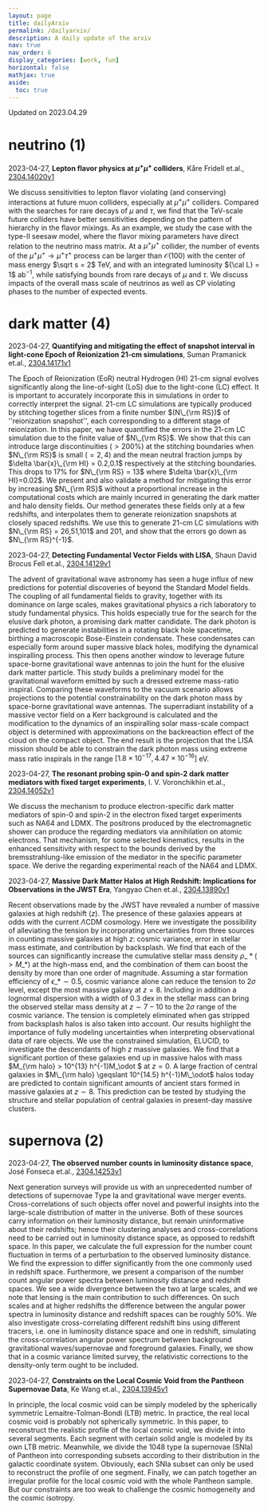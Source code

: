 ```yaml
---
layout: page
title: dailyArxiv
permalink: /dailyarxiv/
description: A daily update of the arxiv
nav: true
nav_order: 6
display_categories: [work, fun]
horizontal: false
mathjax: true
aside:
  toc: true
---
```


 Updated on 2023.04.29
# neutrino (1)

2023-04-27, **Lepton flavor physics at $μ^+ μ^+$ colliders**, Kåre Fridell et.al., [2304.14020v1](http://arxiv.org/abs/2304.14020v1)

 We discuss sensitivities to lepton flavor violating (and conserving) interactions at future muon colliders, especially at $\mu^+\mu^+$ colliders. Compared with the searches for rare decays of $\mu$ and $\tau$, we find that the TeV-scale future colliders have better sensitivities depending on the pattern of hierarchy in the flavor mixings. As an example, we study the case with the type-II seesaw model, where the flavor mixing parameters have direct relation to the neutrino mass matrix. At a $\mu^+ \mu^+$ collider, the number of events of the $\mu^+ \mu^+ \to \mu^+ \tau^+$ process can be larger than $\mathcal{O}(100)$ with the center of mass energy $\sqrt s = 2$ TeV, and with an integrated luminosity ${\cal L} = 1$ ab$^{-1}$, while satisfying bounds from rare decays of $\mu$ and $\tau$. We discuss impacts of the overall mass scale of neutrinos as well as CP violating phases to the number of expected events.

# dark matter (4)

2023-04-27, **Quantifying and mitigating the effect of snapshot interval in light-cone Epoch of Reionization 21-cm simulations**, Suman Pramanick et.al., [2304.14171v1](http://arxiv.org/abs/2304.14171v1)

 The Epoch of Reionization (EoR) neutral Hydrogen (HI) 21-cm signal evolves significantly along the line-of-sight (LoS) due to the light-cone (LC) effect. It is important to accurately incorporate this in simulations in order to correctly interpret the signal. 21-cm LC simulations are typically produced by stitching together slices from a finite number $(N\_{\rm RS})$ of ''reionization snapshot'', each corresponding to a different stage of reionization. In this paper, we have quantified the errors in the 21-cm LC simulation due to the finite value of $N\_{\rm RS}$. We show that this can introduce large discontinuities $(> 200 \%)$ at the stitching boundaries when $N\_{\rm RS}$ is small $(= 2,4)$ and the mean neutral fraction jumps by $\delta \bar{x}\_{\rm HI} = 0.2,0.1$ respectively at the stitching boundaries. This drops to $17 \%$ for $N\_{\rm RS} = 13$ where $\delta \bar{x}\_{\rm HI}=0.02$. We present and also validate a method for mitigating this error by increasing $N\_{\rm RS}$ without a proportional increase in the computational costs which are mainly incurred in generating the dark matter and halo density fields. Our method generates these fields only at a few redshifts, and interpolates them to generate reionization snapshots at closely spaced redshifts. We use this to generate 21-cm LC simulations with $N\_{\rm RS} = 26,51,101$ and $201$, and show that the errors go down as $N\_{\rm RS}^{-1}$.

2023-04-27, **Detecting Fundamental Vector Fields with LISA**, Shaun David Brocus Fell et.al., [2304.14129v1](http://arxiv.org/abs/2304.14129v1)

 The advent of gravitational wave astronomy has seen a huge influx of new predictions for potential discoveries of beyond the Standard Model fields. The coupling of all fundamental fields to gravity, together with its dominance on large scales, makes gravitational physics a rich laboratory to study fundamental physics. This holds especially true for the search for the elusive dark photon, a promising dark matter candidate. The dark photon is predicted to generate instabilities in a rotating black hole spacetime, birthing a macroscopic Bose-Einstein condensate. These condensates can especially form around super massive black holes, modifying the dynamical inspiralling process. This then opens another window to leverage future space-borne gravitational wave antennas to join the hunt for the elusive dark matter particle. This study builds a preliminary model for the gravitational waveform emitted by such a dressed extreme mass-ratio inspiral. Comparing these waveforms to the vacuum scenario allows projections to the potential constrainability on the dark photon mass by space-borne gravitational wave antennas. The superradiant instability of a massive vector field on a Kerr background is calculated and the modification to the dynamics of an inspiralling solar mass-scale compact object is determined with approximations on the backreaction effect of the cloud on the compact object. The end result is the projection that the LISA mission should be able to constrain the dark photon mass using extreme mass ratio inspirals in the range $[1.8 \times 10^{-17}, 4.47 \times 10^{-16}]$ eV.

2023-04-27, **The resonant probing spin-0 and spin-2 dark matter mediators with fixed target experiments**, I. V. Voronchikhin et.al., [2304.14052v1](http://arxiv.org/abs/2304.14052v1)

 We discuss the mechanism to produce electron-specific dark matter mediators of spin-0 and spin-2 in the electron fixed target experiments such as NA64 and LDMX. The positrons produced by the electromagnetic shower can produce the regarding mediators via annihilation on atomic electrons. That mechanism, for some selected kinematics, results in the enhanced sensitivity with respect to the bounds derived by the bremsstrahlung-like emission of the mediator in the specific parameter space. We derive the regarding experimental reach of the NA64 and LDMX.

2023-04-27, **Massive Dark Matter Halos at High Redshift: Implications for Observations in the JWST Era**, Yangyao Chen et.al., [2304.13890v1](http://arxiv.org/abs/2304.13890v1)

 Recent observations made by the JWST have revealed a number of massive galaxies at high redshift ($z$). The presence of these galaxies appears at odds with the current $\Lambda$CDM cosmology. Here we investigate the possibility of alleviating the tension by incorporating uncertainties from three sources in counting massive galaxies at high $z$: cosmic variance, error in stellar mass estimate, and contribution by backsplash. We find that each of the sources can significantly increase the cumulative stellar mass density $\rho\_*(>M\_*)$ at the high-mass end, and the combination of them can boost the density by more than one order of magnitude. Assuming a star formation efficiency of $\epsilon\_* \sim 0.5$, cosmic variance alone can reduce the tension to $2\sigma$ level, except the most massive galaxy at $z=8$. Including in addition a lognormal dispersion with a width of 0.3 dex in the stellar mass can bring the observed stellar mass density at $z \sim 7 - 10$ to the $2\sigma$ range of the cosmic variance. The tension is completely eliminated when gas stripped from backsplash halos is also taken into account. Our results highlight the importance of fully modeling uncertainties when interpreting observational data of rare objects. We use the constrained simulation, ELUCID, to investigate the descendants of high $z$ massive galaxies. We find that a significant portion of these galaxies end up in massive halos with mass $M\_{\rm halo} > 10^{13} h^{-1}M\_\odot $ at $z=0$. A large fraction of central galaxies in $M\_{\rm halo} \geqslant 10^{14.5} h^{-1}M\_\odot$ halos today are predicted to contain significant amounts of ancient stars formed in massive galaxies at $z\sim 8$. This prediction can be tested by studying the structure and stellar population of central galaxies in present-day massive clusters.

# supernova (2)

2023-04-27, **The observed number counts in luminosity distance space**, José Fonseca et.al., [2304.14253v1](http://arxiv.org/abs/2304.14253v1)

 Next generation surveys will provide us with an unprecedented number of detections of supernovae Type Ia and gravitational wave merger events. Cross-correlations of such objects offer novel and powerful insights into the large-scale distribution of matter in the universe. Both of these sources carry information on their luminosity distance, but remain uninformative about their redshifts; hence their clustering analyses and cross-correlations need to be carried out in luminosity distance space, as opposed to redshift space. In this paper, we calculate the full expression for the number count fluctuation in terms of a perturbation to the observed luminosity distance. We find the expression to differ significantly from the one commonly used in redshift space. Furthermore, we present a comparison of the number count angular power spectra between luminosity distance and redshift spaces. We see a wide divergence between the two at large scales, and we note that lensing is the main contribution to such differences. On such scales and at higher redshifts the difference between the angular power spectra in luminosity distance and redshift spaces can be roughly 50$\%$. We also investigate cross-correlating different redshift bins using different tracers, i.e. one in luminosity distance space and one in redshift, simulating the cross-correlation angular power spectrum between background gravitational waves/supernovae and foreground galaxies. Finally, we show that in a cosmic variance limited survey, the relativistic corrections to the density-only term ought to be included.

2023-04-27, **Constraints on the Local Cosmic Void from the Pantheon Supernovae Data**, Ke Wang et.al., [2304.13945v1](http://arxiv.org/abs/2304.13945v1)

 In principle, the local cosmic void can be simply modeled by the spherically symmetric Lemaitre-Tolman-Bondi (LTB) metric. In practice, the real local cosmic void is probably not spherically symmetric. In this paper, to reconstruct the realistic profile of the local cosmic void, we divide it into several segments. Each segment with certain solid angle is modeled by its own LTB metric. Meanwhile, we divide the 1048 type Ia supernovae (SNIa) of Pantheon into corresponding subsets according to their distribution in the galactic coordinate system. Obviously, each SNIa subset can only be used to reconstruct the profile of one segment. Finally, we can patch together an irregular profile for the local cosmic void with the whole Pantheon sample. But our constraints are too weak to challenge the cosmic homogeneity and the cosmic isotropy.

